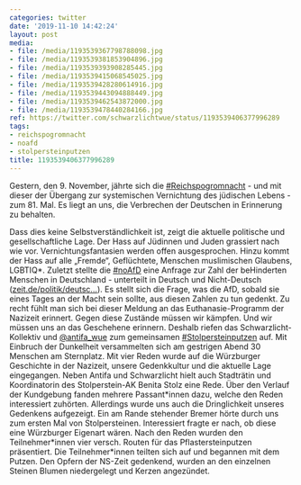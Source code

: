 ```yaml
---
categories: twitter
date: '2019-11-10 14:42:24'
layout: post
media:
- file: /media/1193539367798788098.jpg
- file: /media/1193539381853904896.jpg
- file: /media/1193539393908285445.jpg
- file: /media/1193539415068545025.jpg
- file: /media/1193539428280614916.jpg
- file: /media/1193539443094888449.jpg
- file: /media/1193539462543872000.jpg
- file: /media/1193539478440284166.jpg
ref: https://twitter.com/schwarzlichtwue/status/1193539406377996289
tags:
- reichspogromnacht
- noafd
- stolpersteinputzen
title: 1193539406377996289
---
```

Gestern, den 9. November, jährte sich die [#Reichspogromnacht](/t/reichspogromnacht) - und mit dieser der Übergang zur systemischen Vernichtung des jüdischen Lebens - zum 81. Mal. Es liegt an uns, die Verbrechen der Deutschen in Erinnerung zu behalten.

 
Dass dies keine Selbstverständlichkeit ist, zeigt die aktuelle politische und gesellschaftliche Lage. Der Hass auf Jüdinnen und Juden grassiert nach wie vor. Vernichtungsfantasien werden offen ausgesprochen. 
Hinzu kommt der Hass auf alle „Fremde“, Geflüchtete, Menschen muslimischen Glaubens, LGBTIQ\*. 
Zuletzt stellte die [#noAfD](/t/noafd) eine Anfrage zur Zahl der beHinderten Menschen in Deutschland - unterteilt in Deutsch und Nicht-Deutsch ([zeit.de/politik/deutsc…](https://www.zeit.de/politik/deutschland/2018-04/alternative-fuer-deutschland-kleine-anfrage-bundestag-behinderte-kritik)).
Es stellt sich die Frage, was die AfD, sobald sie eines Tages an der Macht sein sollte, aus diesen Zahlen zu tun gedenkt. Zu recht fühlt man sich bei dieser Meldung an das Euthanasie-Programm der Nazizeit erinnert.
Gegen diese Zustände müssen wir kämpfen.
Und wir müssen uns an das Geschehene erinnern.
Deshalb riefen das Schwarzlicht-Kollektiv und [@antifa_wue](https://twitter.com/antifa_wue) zum gemeinsamen [#Stolpersteinputzen](/t/stolpersteinputzen) auf. Mit Einbruch der Dunkelheit versammelten sich am gestrigen Abend 30 Menschen am Sternplatz.
Mit vier Reden wurde auf die Würzburger Geschichte in der Nazizeit, unsere Gedenkkultur und die aktuelle Lage eingegangen. Neben Antifa und Schwarzlicht hielt auch Stadträtin und Koordinatorin des Stolperstein-AK Benita Stolz eine Rede.
Über den Verlauf der Kundgebung fanden mehrere Passant\*innen dazu, welche den Reden interessiert zuhörten. Allerdings wurde uns auch die Dringlichkeit unseres Gedenkens aufgezeigt.
Ein am Rande stehender Bremer hörte durch uns zum ersten Mal von Stolpersteinen. Interessiert fragte er nach, ob diese eine Würzburger Eigenart wären.
Nach den Reden wurden den Teilnehmer\*innen vier versch. Routen für das Pflastersteinputzen präsentiert. Die Teilnehmer\*innen teilten sich auf und begannen mit dem Putzen. Den Opfern der NS-Zeit gedenkend, wurden an den einzelnen Steinen Blumen niedergelegt und Kerzen angezündet.